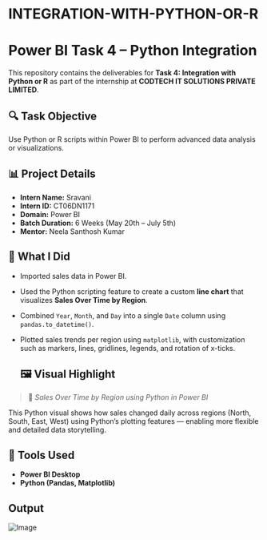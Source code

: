 # INTEGRATION-WITH-PYTHON-OR-R

# Power BI Task 4 – Python Integration

This repository contains the deliverables for **Task 4: Integration with Python or R** as part of the internship at **CODTECH IT SOLUTIONS PRIVATE LIMITED**.

## 🔍 Task Objective
Use Python or R scripts within Power BI to perform advanced data analysis or visualizations.

## 📊 Project Details
- **Intern Name:** Sravani  
- **Intern ID:** CT06DN1171  
- **Domain:** Power BI  
- **Batch Duration:** 6 Weeks (May 20th – July 5th)  
- **Mentor:** Neela Santhosh Kumar

## 🧠 What I Did
- Imported sales data in Power BI.
- Used the Python scripting feature to create a custom **line chart** that visualizes **Sales Over Time by Region**.
- Combined `Year`, `Month`, and `Day` into a single `Date` column using `pandas.to_datetime()`.
- Plotted sales trends per region using `matplotlib`, with customization such as markers, lines, gridlines, legends, and rotation of x-ticks.

  ## 🖼️ Visual Highlight

> 📌 _Sales Over Time by Region using Python in Power BI_

This Python visual shows how sales changed daily across regions (North, South, East, West) using Python’s plotting features — enabling more flexible and detailed data storytelling.


## 🔧 Tools Used

- **Power BI Desktop**
- **Python (Pandas, Matplotlib)**


## Output
![Image](https://github.com/user-attachments/assets/34b8cd30-03fe-4236-ba2a-ea45d73002ec)








